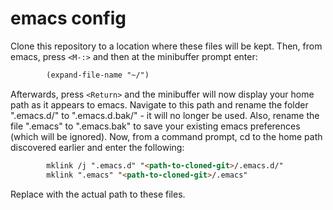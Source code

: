 # emacs config
Clone this repository to a location where these files will be kept.
Then, from emacs, press `<M-:>` and then at the minibuffer prompt enter:
```html
        (expand-file-name "~/")
```
Afterwards, press `<Return>` and the minibuffer will now display your
home path as it appears to emacs.  Navigate to this path and rename
the folder ".emacs.d/" to ".emacs.d.bak/" - it will no longer be used.
Also, rename the file ".emacs" to ".emacs.bak" to save your existing
emacs preferences (which will be ignored).  Now, from a command
prompt, cd to the home path discovered earlier and enter the
following:
```html
        mklink /j ".emacs.d" "<path-to-cloned-git>/.emacs.d/"
        mklink ".emacs" "<path-to-cloned-git>/.emacs"
```
Replace <path-to-cloned-git> with the actual path to these files.